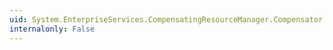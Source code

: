 ```yaml
---
uid: System.EnterpriseServices.CompensatingResourceManager.Compensator.EndPrepare
internalonly: False
---
```

